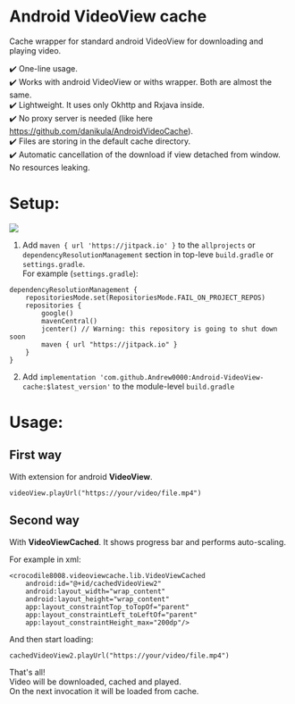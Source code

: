 # Android VideoView cache  
Cache wrapper for standard android VideoView for downloading and playing video.

✔️ One-line usage.  
✔️ Works with android VideoView or withs wrapper. Both are almost the same.  
✔️ Lightweight. It uses only Okhttp and Rxjava inside.  
✔️ No proxy server is needed (like here https://github.com/danikula/AndroidVideoCache).  
✔️ Files are storing in the default cache directory.  
✔️ Automatic cancellation of the download if view detached from window. No resources leaking.  

# Setup:  

[![](https://jitpack.io/v/Andrew0000/Android-VideoView-cache.svg)](https://jitpack.io/#Andrew0000/Android-VideoView-cache)

1. Add `maven { url 'https://jitpack.io' }` to the `allprojects` or `dependencyResolutionManagement` section in top-leve `build.gradle` or `settings.gradle`.  
For example (`settings.gradle`):
```
dependencyResolutionManagement {
    repositoriesMode.set(RepositoriesMode.FAIL_ON_PROJECT_REPOS)
    repositories {
        google()
        mavenCentral()
        jcenter() // Warning: this repository is going to shut down soon
        maven { url "https://jitpack.io" }
    }
}
```
2. Add `implementation 'com.github.Andrew0000:Android-VideoView-cache:$latest_version'` to the module-level `build.gradle`

# Usage:

## First way  
With extension for android **VideoView**.

```
videoView.playUrl("https://your/video/file.mp4")
```


## Second way  
With **VideoViewCached**. It shows progress bar and performs auto-scaling. 

For example in xml:

    <crocodile8008.videoviewcache.lib.VideoViewCached
        android:id="@+id/cachedVideoView2"
        android:layout_width="wrap_content"
        android:layout_height="wrap_content"
        app:layout_constraintTop_toTopOf="parent"
        app:layout_constraintLeft_toLeftOf="parent"
        app:layout_constraintHeight_max="200dp"/>

And then start loading:
```
cachedVideoView2.playUrl("https://your/video/file.mp4")
```
That's all!  
Video will be downloaded, cached and played.  
On the next invocation it will be loaded from cache.  
